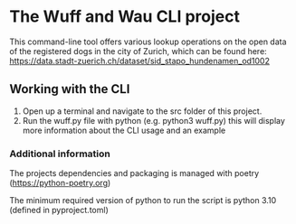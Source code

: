 # The Wuff and Wau CLI project
This command-line tool offers various lookup operations on the open data of the registered dogs in the city of Zurich,
which can be found here: https://data.stadt-zuerich.ch/dataset/sid_stapo_hundenamen_od1002

## Working with the CLI
1. Open up a terminal and navigate to the src folder of this project.
2. Run the wuff.py file with python (e.g. python3 wuff.py) this will display more information
about the CLI usage and an example

### Additional information
The projects dependencies and packaging is managed with poetry (https://python-poetry.org)

The minimum required version of python to run the script is python 3.10 (defined in pyproject.toml)